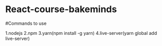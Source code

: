 # React-course-bakeminds

#Commands to use

1.nodejs
2.npm
3.yarn(npm install -g yarn)
4.live-server(yarn global add live-server)
